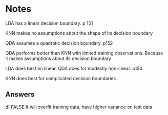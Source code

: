 
# Notes

LDA has a linear decision boundary. p 151

KNN makes no assumptions about the shape of its decision boundary

QDA assumes a quadratic decision boundary. p152

QDA performs better than KNN with limited training observations.
Because it makes assumptions about its decision boundary

LDA does best on linear. QDA does for modestly non-linear. p154

KNN does best for complicated decision boundaries

## Answers

d) FALSE It will overfit training data, have higher variance on test data
